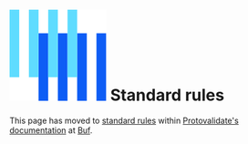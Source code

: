 # ![The Buf logo](https://raw.githubusercontent.com/bufbuild/protovalidate/main/.github/buf-logo.svg) Standard rules

This page has moved to [standard rules][standard-rules] within [Protovalidate's documentation][protovalidate] at [Buf][buf].

[buf]: https://buf.build
[protovalidate]: https://buf.build/docs/protovalidate/overview/
[standard-rules]: https://buf.build/docs/protovalidate/schemas/standard-rules/
